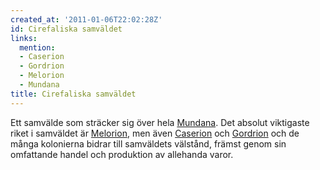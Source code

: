 ```yaml
---
created_at: '2011-01-06T22:02:28Z'
id: Cirefaliska samväldet
links:
  mention:
  - Caserion
  - Gordrion
  - Melorion
  - Mundana
title: Cirefaliska samväldet
---
```


Ett samvälde som sträcker sig över hela [Mundana]. Det absolut viktigaste riket i samväldet är
[Melorion], men även [Caserion] och [Gordrion] och de många kolonierna bidrar till samväldets
välstånd, främst genom sin omfattande handel och produktion av allehanda varor.

  [Mundana]: Mundana
  [Melorion]: Melorion
  [Caserion]: Caserion
  [Gordrion]: Gordrion